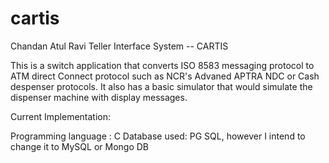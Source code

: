 cartis
======

Chandan Atul Ravi Teller Interface System -- CARTIS

This is a switch application that converts ISO 8583 messaging protocol to ATM direct Connect protocol such as NCR's Advaned APTRA NDC or Cash despenser protocols. It also has a basic simulator that would simulate the dispenser machine with display messages.

Current Implementation:

Programming language : C
Database used: PG SQL, however I intend to change it to MySQL or Mongo DB

